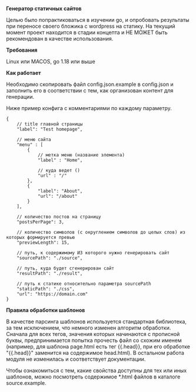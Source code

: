**Генератор статичных сайтов**

Целью было попрактиковаться в изучении go, и опробовать результаты при переносе своего бложика с wordpress на статику. На текущий момент проект находится в стадии концепта и НЕ МОЖЕТ быть рекомендован в качестве использования.

**Требования**

Linux или MACOS, go 1.18 или выше

**Как работает**

Необходимо скопировать файл config.json.example в config.json и заполнить его в соответствии с тем, как организован контент для генерации.

Ниже пример конфига с комментариями по каждому параметру.
```
{
    // title главной страницы
    "label": "Test homepage",

    // меню сайта
    "menu" : [
        {
            // метка меню (название элемента)
            "label" : "Home",

            // куда ведет ()
            "url" : "/"
        },
        {
            "label": "About",
            "url": "/about"
        }
    ],

    // количество постов на страницу
    "postsPerPage": 3,

    // количество символов (с округлением символов до целых слов) из которых формируется превью
    "previewLength": 15,

    // путь, к содержимому ИЗ которого нужно генерировать сайт
    "sourcePath": "./source",

    // путь, куда будет сгенерирован сайт
    "resultPath": "./result",

    // путь к статике относительно параметра sourcePath
    "staticPath": "./css",
    "url": "https://domain.com"
}
```

**Правила обработки шаблонов**

В качестве парсинга шаблонов используется стандартная библиотека, за тем исключением, что немного изменен алгоритм обработки. Сначала для всех тегов, значения
которых начинаются с прописной буквы, предпринимается попытка прочесть файл со схожим именем (например, для шаблона page.html есть тег {{.head}}, при его обработке "{{.head}}" заменится на содержимое head.html). В остальном работа модуля не изменилась и соответствует документации.

Чтобы ознакомиться с тем, какие свойства доступны для тех или иных шаблонов, можно посмотреть содержимое *.html файлов в каталоге source.example.
